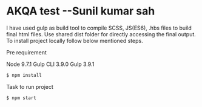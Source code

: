 # AKQA test --Sunil kumar sah 

I have used gulp as  build tool to compile SCSS, JS(ES6), .hbs files to build final html files.
 Use shared dist folder for directly accessing the final output. To install project locally follow below mentioned steps.



Pre requirement

Node 9.7.1
Gulp CLI 3.9.0
Gulp 3.9.1

```sh
$ npm install
```

Task to run project
```sh
$ npm start
```

